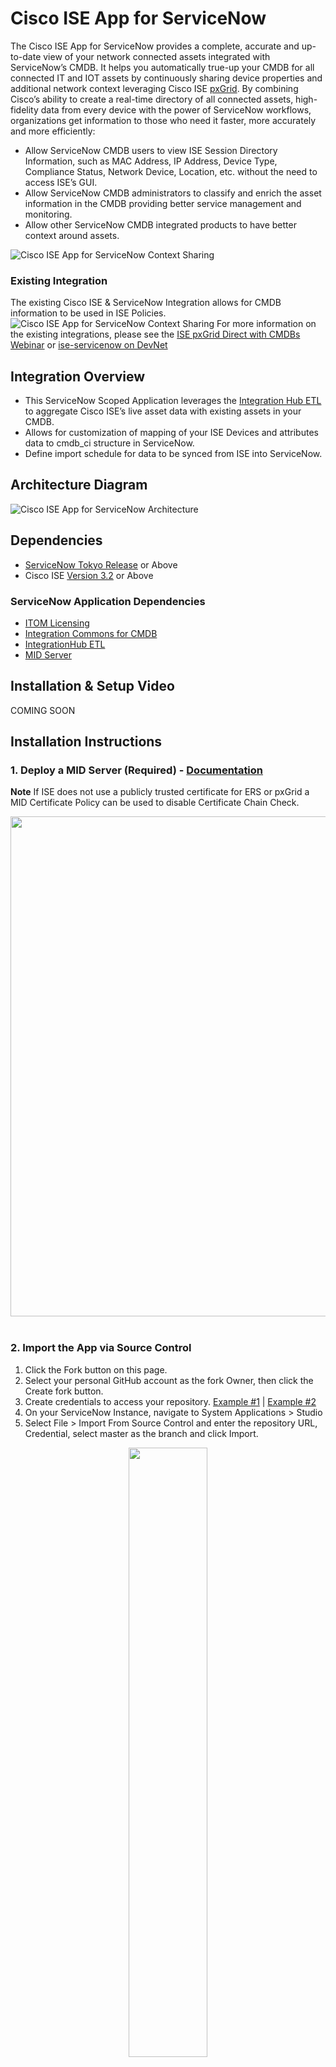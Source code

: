 # Cisco ISE App for ServiceNow

The Cisco ISE App for ServiceNow provides a complete, accurate and up-to-date view of your network connected assets integrated with ServiceNow’s CMDB. It helps you automatically true-up your CMDB for all connected IT and IOT assets by continuously sharing device properties and additional network context leveraging Cisco ISE [pxGrid](https://developer.cisco.com/docs/pxgrid/#!what-is-pxgrid). By combining Cisco’s ability to create a real-time directory of all connected assets, high-fidelity data from every device with the power of ServiceNow workflows, organizations get information to those who need it faster, more accurately and more efficiently:
- Allow ServiceNow CMDB users to view ISE Session Directory Information, such as MAC Address, IP Address, Device Type, Compliance Status, Network Device, Location, etc. without the need to access ISE’s GUI.
- Allow ServiceNow CMDB administrators to classify and enrich the asset information in the CMDB providing better service management and monitoring.
- Allow other ServiceNow CMDB integrated products to have better context around assets.

![Cisco ISE App for ServiceNow Context Sharing](/img/share.png)

### Existing Integration
The existing Cisco ISE & ServiceNow Integration allows for CMDB information to be used in ISE Policies. 
![Cisco ISE App for ServiceNow Context Sharing](/img/compare.png)
For more information on the existing integrations, please see the [ISE pxGrid Direct with CMDBs Webinar](https://www.youtube.com/watch?v=g8fzBPY8gU8) or [ise-servicenow on DevNet](https://developer.cisco.com/codeexchange/github/repo/CiscoDevNet/ise-servicenow/)


## Integration Overview
- This ServiceNow Scoped Application leverages the [Integration Hub ETL](https://docs.servicenow.com/en-US/bundle/vancouver-servicenow-platform/page/product/configuration-management/concept/integrationhub-etl.html) to aggregate Cisco ISE’s live asset data with existing assets in your CMDB.
- Allows for customization of mapping of your ISE Devices and attributes data to cmdb_ci structure in ServiceNow.
- Define import schedule for data to be synced from ISE into ServiceNow.

## Architecture Diagram
![Cisco ISE App for ServiceNow Architecture](/img/arch.png)


## Dependencies
- [ServiceNow Tokyo Release](https://www.servicenow.com/blogs/2022/welcome-now-platform-tokyo-release.html) or Above
- Cisco ISE [Version 3.2](https://www.cisco.com/c/en/us/support/security/identity-services-engine/products-release-notes-list.html) or Above

### ServiceNow Application Dependencies
- [ITOM Licensing](https://docs.servicenow.com/en-US/bundle/vancouver-it-operations-management/page/product/it-operations-management/reference/itom-su-licensing-landing-page.html)
- [Integration Commons for CMDB](https://docs.servicenow.com/en-US/bundle/store-release-notes/page/release-notes/store/platform-capabilities/store-cmdb-rn-integration-commons.html)
- [IntegrationHub ETL](https://docs.servicenow.com/en-US/bundle/store-release-notes/page/release-notes/store/platform-capabilities/store-integrationhub-rn-etl.html)
- [MID Server](https://docs.servicenow.com/bundle/tokyo-servicenow-platform/page/product/mid-server/concept/mid-server-landing.html)


## Installation & Setup Video
COMING SOON

## Installation Instructions
### 1. Deploy a MID Server (Required) - [Documentation](https://docs.servicenow.com/en-US/bundle/vancouver-servicenow-platform/page/product/mid-server/concept/mid-server-installation.html)
**Note** If ISE does not use a publicly trusted certificate for ERS or pxGrid a MID Certificate Policy can be used to disable Certificate Chain Check.
<center><img src="img/midcert.png" width="800"></center><br>

### 2. Import the App via Source Control 
1. Click the Fork button on this page.
2. Select your personal GitHub account as the fork Owner, then click the Create fork button.
3. Create credentials to access your repository. [Example #1](https://snprotips.com/blog/2022/3/4/how-to-change-servicenow-applications-repositoryurl) | [Example #2](https://developer.servicenow.com/dev.do#!/learn/learning-plans/tokyo/new_to_servicenow/BNI_Lab_ForkRepo_tokyo)
4. On your ServiceNow Instance, navigate to System Applications > Studio
5. Select File > Import From Source Control and enter the repository URL, Credential, select master as the branch and click Import.<br>
<center><img src="img/import.png" width="50%"><br>
<img src="img/import-success.png" width="50%"></center>

### 3. Configure Integration Settings. 
1. From your instance homepage, navigate to Cisco ISE App > Integration Settings. (Note: All required navigation for the App is in the Cisco ISE Application Menu<br>
<img src="img/nav-int.png" width="600">
2. Configure the pxGrid Node (FQDN or IP Address)
3. Configure the pxGrid Port (Default is 8910)
4. Configure the pxGrid Account Name (Must be unique from other integrations)
5. Select the MID Server to be used for the integration and enter the MID Server Name.
 <br>
<img src="img/integration-settings.png"  width="1200">
6. Select the ERS Settings Tab - ERS is used to approve the pxGrid account in ISE.
7. Configure the ERS Node (Typically the Primary Administration Node)
8. Configure the ERS Port (Default is 9060)
9. Configure the ERS Username and Password (User should be in the ERS-Admin Group. [More Info](https://developer.cisco.com/docs/identity-services-engine/latest/#!setting-up/cisco-ise))<br>
<img src="img/integration-ers-settings.png" width="1200">
10. Verify your settings and click Update.

### 4. Verify pxGrid Provisioning completes successfully<br>
<img src="img/int-status.png" width="1200">

## Extract, Transform, & Load Configuration
From your instance homepage, navigate to **Cisco ISE App > ETL Configuration**.<br> 
<img src="img/nav-int.png" width="400"><br>

Use the guided setup on the ETL Transform Map Assistant page to customize the integration data mappings to target CMDB classes based on source data. (ServiceNow Documentation: [ Create an ETL transform map](https://docs.servicenow.com/bundle/tokyo-servicenow-platform/page/product/configuration-management/concept/create-etl-transform-map.html))

<img src="img/etl.png" width="1200">

### Step 1. Provide Basic Information for the ETL Transform Map
Select a Sample Import Set or auto-pull a new one to review your data. When finished click **Mark as Complete**.
<img src="img/etl-s1.png" width="1200">

### Step 2. Prepare Source Data for Mapping
Pre-configured transform of ISE Session Directory fields have been provided, but you can customize or cleanse the source data here. When finished click **Mark as Complete**.
<img src="img/etl-s2.png" width="1200">

### Step 3. Map Data to CMDB and Add Relationships
Pre-configured mappings leverage endpoint profile as the source criteria have been provided, but you can customize the conditional class mapping and relationships. When finished click **Mark as Complete**.
<img src="img/etl-s3a.png" width="1200">
Click on **Edit Mappings** to customize the source data fields to CMDB field mappings.
<img src="img/etl-s3b.png" width="1200">
On the Relationship mapping page, configure relationships between CIs based on your ISE Session Data. (E.g. Device to Network Adapter, User to Device)
<img src="img/etl-s3c.png" width="1200">

### Step 4. Preview Sample Integration Results
Click on Test and Rollback Integration Results and then **Run Integration**. 
<img src="img/etl-s4.png" width="1200">

Verify your results and then click **Mark as Complete**.
<img src="img/etl-s4b.png" width="600">

### Step 5. Schedule Import
From the Cisco ISE App menu, click on Import Schedule.<br>
<img src="img/int-sch.png" width=300><br>
Check the box next to **Active** and setup a schedule for running the import of ISE data. The default is set to one hour but should be customized based on the environment of the deployment. <br>
<img src="img/import-schedule.png" width="1200"><br>
**Note**: From the Import Schedule page, **Execute Now** can be used to run the import on-demand.

## Staging Table
The ISE Sessions imported will be put into a staging table prior to the Robust Transform Engine processing the record. The data is kept for 7 days by default, but can be modified in your ServiceNow configuration.
<img src="img/stagingtable.png" width="1200"><br>


<img src="img/stagingtable2.png" width="1200"><br>

## Limitations of the App
- This is Proof of Concept(PoC) code and should be customized and tested prior to production deployment. Please see [license](https://github.com/ModernCyber/servicenow-ise/blob/master/LICENSE) disclaimer & details.
- No ISE High Availability Support
- No Multiple ISE Deployments
- No pxGrid Cloud Support

## Production Deployment & Support
For additional design, implementation or support services, please contact [ModernCyber](https://www.moderncyber.com/contact/) to learn about our premium offerings and support.